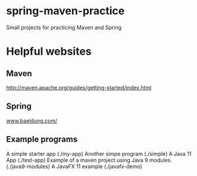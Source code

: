 # spring-maven-practice
Small projects for practicing Maven and Spring

# Helpful websites

## Maven
http://maven.apache.org/guides/getting-started/index.html

## Spring
www.baeldung.com/


## Example programs
A simple starter app  (./my-app)
Another simpe program (./simple)
A Java 11 App (./test-app)
Example of a maven project using Java 9 modules. (./java9-modules)
A JavaFX 11 example (./javafx-demo)
